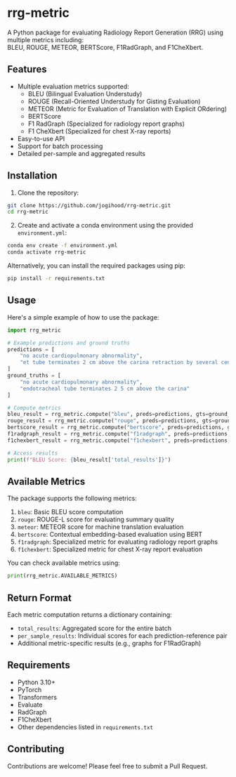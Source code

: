 # rrg-metric

A Python package for evaluating Radiology Report Generation (RRG) using multiple metrics including:\
BLEU, ROUGE, METEOR, BERTScore, F1RadGraph, and F1CheXbert.

## Features

- Multiple evaluation metrics supported:
  - BLEU (Bilingual Evaluation Understudy)
  - ROUGE (Recall-Oriented Understudy for Gisting Evaluation)
  - METEOR (Metric for Evaluation of Translation with Explicit ORdering)
  - BERTScore
  - F1 RadGraph (Specialized for radiology report graphs)
  - F1 CheXbert (Specialized for chest X-ray reports)
- Easy-to-use API
- Support for batch processing
- Detailed per-sample and aggregated results

## Installation

1. Clone the repository:
```bash
git clone https://github.com/jogihood/rrg-metric.git
cd rrg-metric
```

2. Create and activate a conda environment using the provided `environment.yml`:
```bash
conda env create -f environment.yml
conda activate rrg-metric
```

Alternatively, you can install the required packages using pip:
```bash
pip install -r requirements.txt
```

## Usage

Here's a simple example of how to use the package:

```python
import rrg_metric

# Example predictions and ground truths
predictions = [
    "no acute cardiopulmonary abnormality",
    "et tube terminates 2 cm above the carina retraction by several centimeters is recommended"
]
ground_truths = [
    "no acute cardiopulmonary abnormality",
    "endotracheal tube terminates 2 5 cm above the carina"
]

# Compute metrics
bleu_result = rrg_metric.compute("bleu", preds=predictions, gts=ground_truths)
rouge_result = rrg_metric.compute("rouge", preds=predictions, gts=ground_truths)
bertscore_result = rrg_metric.compute("bertscore", preds=predictions, gts=ground_truths)
f1radgraph_result = rrg_metric.compute("f1radgraph", preds=predictions, gts=ground_truths)
f1chexbert_result = rrg_metric.compute("f1chexbert", preds=predictions, gts=ground_truths)

# Access results
print(f"BLEU Score: {bleu_result['total_results']}")
```

## Available Metrics

The package supports the following metrics:

1. `bleu`: Basic BLEU score computation
2. `rouge`: ROUGE-L score for evaluating summary quality
3. `meteor`: METEOR score for machine translation evaluation
4. `bertscore`: Contextual embedding-based evaluation using BERT
5. `f1radgraph`: Specialized metric for evaluating radiology report graphs
6. `f1chexbert`: Specialized metric for chest X-ray report evaluation

You can check available metrics using:
```python
print(rrg_metric.AVAILABLE_METRICS)
```

## Return Format

Each metric computation returns a dictionary containing:
- `total_results`: Aggregated score for the entire batch
- `per_sample_results`: Individual scores for each prediction-reference pair
- Additional metric-specific results (e.g., graphs for F1RadGraph)

## Requirements

- Python 3.10+
- PyTorch
- Transformers
- Evaluate
- RadGraph
- F1CheXbert
- Other dependencies listed in `requirements.txt`

## Contributing

Contributions are welcome! Please feel free to submit a Pull Request.
